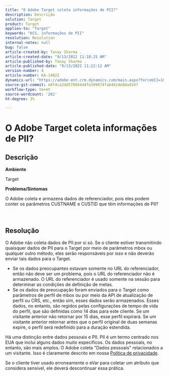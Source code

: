 ```yaml
---
title: "O Adobe Target coleta informações de PII?"
description: Descrição
solution: Target
product: Target
applies-to: "Target"
keywords: "KCS, informações de PII"
resolution: Resolution
internal-notes: null
bug: false
article-created-by: Tanay Sharma .
article-created-date: "9/13/2022 11:18:25 AM"
article-published-by: Tanay Sharma .
article-published-date: "9/13/2022 11:22:12 AM"
version-number: 4
article-number: KA-14022
dynamics-url: "https://adobe-ent.crm.dynamics.com/main.aspx?forceUCI=1&pagetype=entityrecord&etn=knowledgearticle&id=a535a7c3-5533-ed11-9db1-002248086735"
source-git-commit: e8f4ca2dd578944d4fe399074fab461de88ad247
workflow-type: tm+mt
source-wordcount: '262'
ht-degree: 3%

---
```


# O Adobe Target coleta informações de PII?

## Descrição


<b>Ambiente</b>

Target



<b>Problema/Sintomas</b>

O Adobe coleta e armazena dados de referenciador, pois eles podem conter os parâmetros CUSTNAME e CUSTID que têm informações de PII?
<br><br> <br>

## Resolução




O Adobe não coleta dados de PII por si só. Se o cliente estiver transmitindo quaisquer dados de PII para o Target por meio de parâmetros mbox ou qualquer outro método, eles serão responsáveis por isso e não deverão enviar tais dados para o Target.



- Se os dados preocupantes estavam somente no URL do referenciador, então não deve ser um problema, pois o URL do referenciador não é armazenado. O URL do referenciador é usado somente na sessão para determinar as condições de definição de metas.
- Se os dados de preocupação foram enviados para o Target como parâmetros de perfil de mbox ou por meio da API de atualização de perfil ou CRS, etc., então sim, esses dados serão armazenados. Esses dados, no entanto, são regidos pelas configurações de tempo de vida do perfil, que são definidas como 14 dias para este cliente. Se um visitante anterior não retornar por 15 dias, esse perfil expirará. Se um visitante anterior retornar antes que o perfil original de duas semanas expire, o perfil será redefinido para a duração estendida.


Há uma distinção entre dados pessoais e PII. PII é um termo centrado nos EUA que inclui alguns dados muito específicos. Os dados pessoais, no entanto, são mais amplos. O Adobe coleta &quot;Dados pessoais&quot; relacionados a um visitante. Isso é claramente descrito em nossa [Política de privacidade](https://www.adobe.com/br/privacy/marketing-cloud.html).



Se o cliente tiver usado erroneamente o eVar para coletar um atributo que considera sensível, ele deverá descontinuar essa prática.
